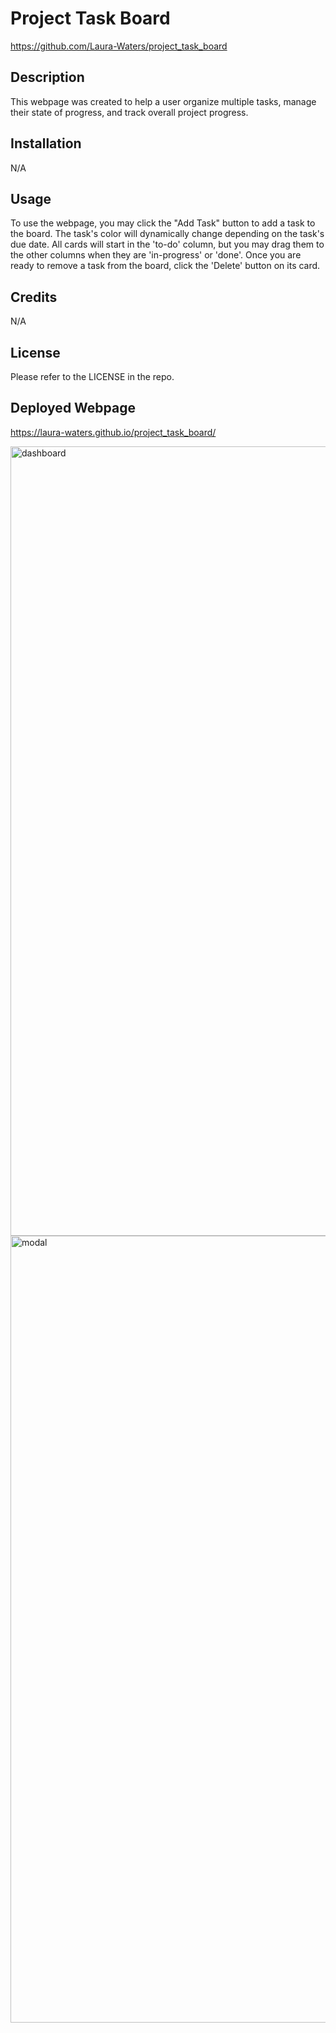 # Project Task Board
https://github.com/Laura-Waters/project_task_board

## Description

This webpage was created to help a user organize multiple tasks, manage their state of progress, and track overall project progress. 

## Installation

N/A

## Usage

To use the webpage, you may click the "Add Task" button to add a task to the board. The task's color will dynamically change depending on the task's due date. All cards will start in the 'to-do' column, but you may drag them to the other columns when they are 'in-progress' or 'done'. Once you are ready to remove a task from the board, click the 'Delete' button on its card. 

## Credits

N/A 

## License

Please refer to the LICENSE in the repo.

## Deployed Webpage

https://laura-waters.github.io/project_task_board/

<img width="1263" alt="dashboard" src="https://github.com/Laura-Waters/project_task_board/assets/168473293/dfe4f244-934c-42a3-a15b-abec84c90fa0">
<img width="1259" alt="modal" src="https://github.com/Laura-Waters/project_task_board/assets/168473293/e284c832-e724-4b04-a9c0-2b50abf47e6b">




